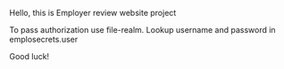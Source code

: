 Hello, this is Employer review website project

To pass authorization use file-realm. Lookup username and password in emplosecrets.user

Good luck!